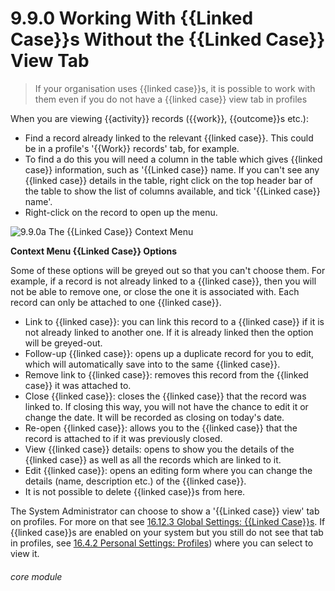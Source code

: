 # 9.9.0 Working With {{Linked Case}}s Without the {{Linked Case}} View Tab

> If your organisation uses {{linked case}}s, it is possible to work with them even if you do not have a {{linked case}} view tab in profiles



When you are viewing {{activity}} records ({{work}}, {{outcome}}s etc.):

- Find a record already linked to the relevant {{linked case}}. This could be in a profile's '{{Work}} records' tab, for example. 
- To find a do this you will need a column in the table which gives {{linked case}} information, such as '{{Linked case}} name. If you can't see any {{linked case}} details in the table, right click on the top header bar of the table to show the list of columns available, and tick '{{Linked case}} name'.
- Right-click on the record to open up the menu.

![9.9.0a The {{Linked Case}} Context Menu](9.9.0a.png)

**Context Menu {{Linked Case}} Options**

Some of these options will be greyed out so that you can't choose them. For example, if a record is not already linked to a {{linked case}}, then you will not be able to remove one, or close the one it is associated with. Each record can only be attached to one {{linked case}}.

- Link to {{linked case}}: you can link this record to a {{linked case}} if it is not already linked to another one. If it is already linked then the option will be greyed-out. 
- Follow-up {{linked case}}: opens up a duplicate record for you to edit, which will automatically save into to the same {{linked case}}.
- Remove link to {{linked case}}: removes this record from the {{linked case}} it was attached to.
- Close {{linked case}}: closes the {{linked case}} that the record was linked to. If closing this way, you will not have the chance to edit it or change the date. It will be recorded as closing on today's date.
- Re-open {{linked case}}: allows you to the {{linked case}} that the record is attached to if it was previously closed.
- View {{linked case}} details: opens to show you the details of the {{linked case}} as well as all the records which are linked to it.
- Edit {{linked case}}: opens an editing form where you can change the details (name, description etc.) of the {{linked case}}.
- It is not possible to delete {{linked case}}s from here.

The System Administrator can choose to show a '{{Linked case}} view' tab on profiles. For more on that see [16.12.3 Global Settings: {{Linked Case}}s](/help/index/p/16.12.3).
If {{linked case}}s are enabled on your system but you still do not see that tab in profiles, see [16.4.2 Personal Settings: Profiles](/help/index/p/16.4.2)) where you can select to view it.


###### core module
